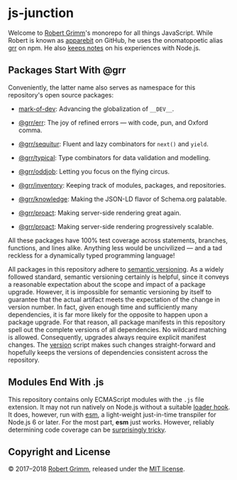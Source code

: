 # js-junction

Welcome to [Robert Grimm](http://apparebit.com)'s monorepo for all things
JavaScript. While Robert is known as [apparebit](https://github.com/apparebit)
on GitHub, he uses the onomatopoetic alias [grr](https://www.npmjs.com/~grr) on
npm. He also [keeps
notes](https://github.com/apparebit/js-junction/tree/master/notes.md) on his
experiences with Node.js.

## Packages Start With @grr

Conveniently, the latter name also serves as namespace for this repository's
open source packages:

 *  [mark-of-dev](https://github.com/apparebit/js-junction/tree/master/packages/mark-of-dev):
    Advancing the globalization of `__DEV__`.

 *  [@grr/err](https://github.com/apparebit/js-junction/tree/master/packages/err):
    The joy of refined errors — with code, pun, and Oxford comma.

 *  [@grr/sequitur](https://github.com/apparebit/js-junction/tree/master/packages/sequitur):
    Fluent and lazy combinators for `next()` and `yield`.

 *  [@grr/typical](https://github.com/apparebit/js-junction/tree/master/packages/typical):
    Type combinators for data validation and modelling.

 *  [@grr/oddjob](https://github.com/apparebit/js-junction/tree/master/packages/oddjob):
    Letting you focus on the flying circus.

 *  [@grr/inventory](https://github.com/apparebit/js-junction/tree/master/packages/inventory):
    Keeping track of modules, packages, and repositories.

 *  [@grr/knowledge](https://github.com/apparebit/js-junction/tree/master/packages/knowledge):
    Making the JSON-LD flavor of Schema.org palatable.

 *  [@grr/proact](https://github.com/apparebit/js-junction/tree/master/packages/proact):
    Making server-side rendering great again.

 *  [@grr/proact](https://github.com/apparebit/js-junction/tree/master/packages/enact):
    Making server-side rendering progressively scalable.

All these packages have 100% test coverage across statements, branches,
functions, and lines alike. Anything less would be uncivilized — and a tad
reckless for a dynamically typed programming language!

All packages in this repository adhere to [semantic
versioning](https://semver.org). As a widely followed standard, semantic
versioning certainly is helpful, since it conveys a reasonable expectation about
the scope and impact of a package upgrade. However, it is impossible for
semantic versioning by itself to guarantee that the actual artifact meets the
expectation of the change in version number. In fact, given enough time and
sufficiently many dependencies, it is far more likely for the opposite to happen
upon a package upgrade. For that reason, all package manifests in this
repository spell out the complete versions of all dependencies. No wildcard
matching is allowed. Consequently, upgrades always require explicit manifest
changes. The [version](scripts/version.js) script makes such changes
straight-forward and hopefully keeps the versions of dependencies consistent
across the repository.

## Modules End With .js

This repository contains only ECMAScript modules with the `.js` file extension.
It may not run natively on Node.js without a suitable [loader
hook](https://nodejs.org/dist/latest-v9.x/docs/api/esm.html#esm_loader_hooks).
It does, however, run with [esm](https://github.com/standard-things/esm), a
light-weight just-in-time transpiler for Node.js 6 or later. For the most part,
__esm__ just works. However, reliably determining code coverage can be
[surprisingly
tricky](https://github.com/apparebit/js-junction/tree/master/notes.md).

## Copyright and License

© 2017–2018 [Robert Grimm](http://apparebit.com), released under the [MIT
license](LICENSE).
